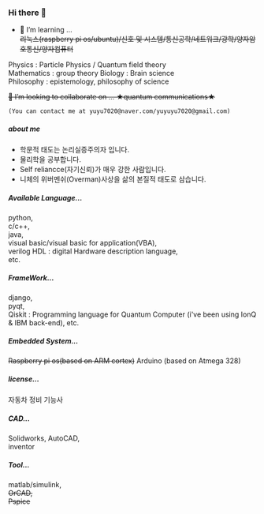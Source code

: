 ### Hi there 👋
- 🌱 I’m learning ...   
  ~~리눅스(raspberry pi os/ubuntu)/신호 및 시스템/통신공학/네트워크/광학/양자암호통신/양자컴퓨터~~  
  
 Physics : Particle Physics / Quantum field theory  
 Mathematics : group theory 
 Biology : Brain science  
 Philosophy : epistemology, philosophy of science 
  
  
~~👯 I’m looking to collaborate on ... 
  ★quantum communications★~~
    
    (You can contact me at yuyu7020@naver.com/yuyuyu7020@gmail.com)
  
##### about me
- 학문적 태도는 논리실증주의자 입니다.  
- 물리학을 공부합니다.  
- Self reliancce(자기신뢰)가 매우 강한 사람입니다.  
- 니체의 위버멘쉬(Overman)사상을 삶의 본질적 태도로 삼습니다. 
 
##### Available Language...
  python,   
  c/c++,  
  java,   
  visual basic/visual basic for application(VBA),  
  verilog HDL : digital Hardware description language,    
  etc.  

##### FrameWork...
  django,   
  pyqt,   
  Qiskit : Programming language for Quantum Computer (i've been using IonQ & IBM back-end), 
  etc.  

##### Embedded System...
  ~~Raspberry pi os(based on ARM cortex)~~
  Arduino (based on Atmega 328) 

##### license...
  자동차 정비 기능사  

##### CAD...
  Solidworks, 
  AutoCAD,  
  inventor  

##### Tool...
  matlab/simulink,  
  ~~OrCAD,  
  Pspice~~  
